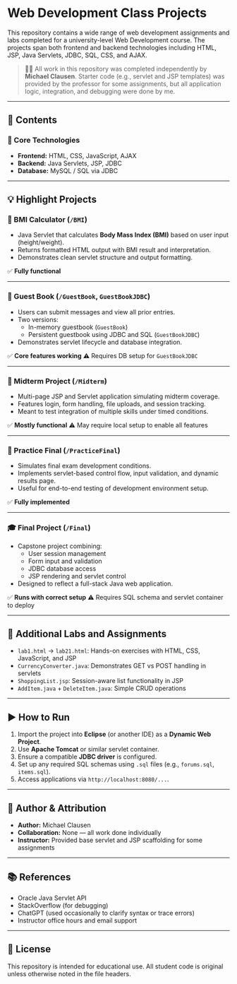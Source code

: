 # Web Development Class Projects

This repository contains a wide range of web development assignments and labs completed for a university-level Web Development course. The projects span both frontend and backend technologies including HTML, JSP, Java Servlets, JDBC, SQL, CSS, and AJAX.

> 🧑‍🎓 All work in this repository was completed independently by **Michael Clausen**. Starter code (e.g., servlet and JSP templates) was provided by the professor for some assignments, but all application logic, integration, and debugging were done by me.

---

## 📂 Contents

### 🔹 Core Technologies

- **Frontend:** HTML, CSS, JavaScript, AJAX
- **Backend:** Java Servlets, JSP, JDBC
- **Database:** MySQL / SQL via JDBC

---

## 💡 Highlight Projects

### 🧮 BMI Calculator (`/BMI`)

- Java Servlet that calculates **Body Mass Index (BMI)** based on user input (height/weight).
- Returns formatted HTML output with BMI result and interpretation.
- Demonstrates clean servlet structure and output formatting.

✅ **Fully functional**

---

### 📒 Guest Book (`/GuestBook`, `GuestBookJDBC`)

- Users can submit messages and view all prior entries.
- Two versions:
  - In-memory guestbook (`GuestBook`)
  - Persistent guestbook using JDBC and SQL (`GuestBookJDBC`)
- Demonstrates servlet lifecycle and database integration.

✅ **Core features working**
⚠️ Requires DB setup for `GuestBookJDBC`

---

### 🧪 Midterm Project (`/Midterm`)

- Multi-page JSP and Servlet application simulating midterm coverage.
- Features login, form handling, file uploads, and session tracking.
- Meant to test integration of multiple skills under timed conditions.

✅ **Mostly functional**
⚠️ May require local setup to enable all features

---

### 🧪 Practice Final (`/PracticeFinal`)

- Simulates final exam development conditions.
- Implements servlet-based control flow, input validation, and dynamic results page.
- Useful for end-to-end testing of development environment setup.

✅ **Fully implemented**

---

### 🎓 Final Project (`/Final`)

- Capstone project combining:
  - User session management
  - Form input and validation
  - JDBC database access
  - JSP rendering and servlet control
- Designed to reflect a full-stack Java web application.

✅ **Runs with correct setup**
⚠️ Requires SQL schema and servlet container to deploy

---

## 🧪 Additional Labs and Assignments

- `lab1.html` → `lab21.html`: Hands-on exercises with HTML, CSS, JavaScript, and JSP
- `CurrencyConverter.java`: Demonstrates GET vs POST handling in servlets
- `ShoppingList.jsp`: Session-aware list functionality in JSP
- `AddItem.java` + `DeleteItem.java`: Simple CRUD operations

---

## ▶️ How to Run

1. Import the project into **Eclipse** (or another IDE) as a **Dynamic Web Project**.
2. Use **Apache Tomcat** or similar servlet container.
3. Ensure a compatible **JDBC driver** is configured.
4. Set up any required SQL schemas using `.sql` files (e.g., `forums.sql`, `items.sql`).
5. Access applications via `http://localhost:8080/...`.

---

## 👥 Author & Attribution

- **Author:** Michael Clausen
- **Collaboration:** None — all work done individually
- **Instructor:** Provided base servlet and JSP scaffolding for some assignments

---

## 📚 References

- Oracle Java Servlet API
- StackOverflow (for debugging)
- ChatGPT (used occasionally to clarify syntax or trace errors)
- Instructor office hours and email support

---

## 📜 License

This repository is intended for educational use. All student code is original unless otherwise noted in the file headers.
